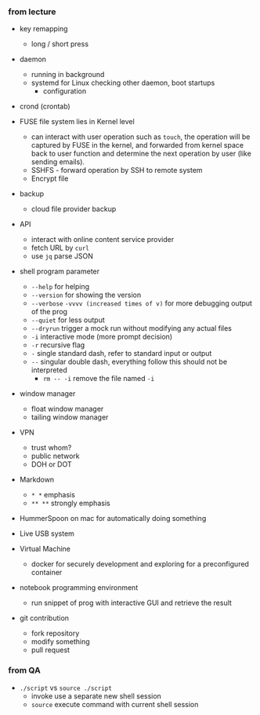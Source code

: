 ### from lecture

- key remapping
	- long / short press

- daemon
	- running in background
	- systemd for Linux checking other daemon, boot startups
		- configuration

- crond (crontab)

- FUSE file system lies in Kernel level
	- can interact with user operation such as `touch`, the operation will be captured by FUSE in the kernel, and forwarded from kernel space back to user function and determine the next operation by user (like sending emails).
	- SSHFS - forward operation by SSH to remote system
	- Encrypt file

- backup
	- cloud file provider backup

- API
	- interact with online content service provider
	- fetch URL by `curl`
	- use `jq` parse JSON

- shell program parameter
	- `--help` for helping
	- `--version` for showing the version
	- `--verbose` `-vvvv (increased times of v)` for more debugging output of the prog
	- `--quiet` for less output
	- `--dryrun` trigger a mock run without modifying any actual files
	- `-i` interactive mode (more prompt decision)
	- `-r` recursive flag
	- ` - ` single standard dash, refer to standard input or output
	- ` -- ` singular double dash, everything follow this should not be interpreted
		- `rm -- -i` remove the file named `-i`

- window manager
	- float window manager
	- tailing window manager

- VPN
	- trust whom?
	- public network
	- DOH or DOT

- Markdown
	- `* *` emphasis
	- `** **` strongly emphasis

- HummerSpoon on mac for automatically doing something

- Live USB system

- Virtual Machine
	- docker for securely development and exploring for a preconfigured container

- notebook programming environment
	- run snippet of prog with interactive GUI and retrieve the result

- git contribution
	- fork repository
	- modify something
	- pull request

### from QA

- `./script` vs `source ./script`
	- invoke use a separate new shell session
	- `source` execute command with current shell session